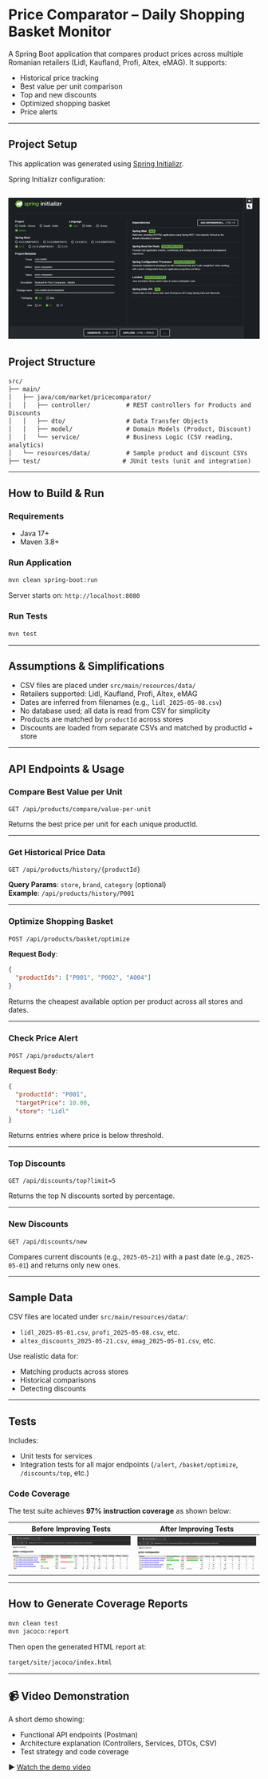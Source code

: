 # Price Comparator – Daily Shopping Basket Monitor

A Spring Boot application that compares product prices across multiple Romanian retailers (Lidl, Kaufland, Profi, Altex, eMAG). It supports:
- Historical price tracking
- Best value per unit comparison
- Top and new discounts
- Optimized shopping basket
- Price alerts

---

## Project Setup

This application was generated using [Spring Initializr](https://start.spring.io/).

Spring Initializr configuration:

![Spring Initializr](docs/spring_initializr.png)
---

## Project Structure

```
src/
├── main/
│   ├── java/com/market/pricecomparator/
│   │   ├── controller/          # REST controllers for Products and Discounts
│   │   ├── dto/                 # Data Transfer Objects
│   │   ├── model/               # Domain Models (Product, Discount)
│   │   └── service/             # Business Logic (CSV reading, analytics)
│   └── resources/data/          # Sample product and discount CSVs
├── test/                       # JUnit tests (unit and integration)
```

---

## How to Build & Run

### Requirements
- Java 17+
- Maven 3.8+

### Run Application

```bash
mvn clean spring-boot:run
```

Server starts on: `http://localhost:8080`

### Run Tests

```bash
mvn test
```

---

## Assumptions & Simplifications

- CSV files are placed under `src/main/resources/data/`
- Retailers supported: Lidl, Kaufland, Profi, Altex, eMAG
- Dates are inferred from filenames (e.g., `lidl_2025-05-08.csv`)
- No database used; all data is read from CSV for simplicity
- Products are matched by `productId` across stores
- Discounts are loaded from separate CSVs and matched by productId + store

---

## API Endpoints & Usage

### Compare Best Value per Unit

```http
GET /api/products/compare/value-per-unit
```

Returns the best price per unit for each unique productId.

---

### Get Historical Price Data

```http
GET /api/products/history/{productId}
```

**Query Params**: `store`, `brand`, `category` (optional)  
**Example**: `/api/products/history/P001`

---

### Optimize Shopping Basket

```http
POST /api/products/basket/optimize
```

**Request Body**:
```json
{
  "productIds": ["P001", "P002", "A004"]
}
```

Returns the cheapest available option per product across all stores and dates.

---

### Check Price Alert

```http
POST /api/products/alert
```

**Request Body**:
```json
{
  "productId": "P001",
  "targetPrice": 10.00,
  "store": "Lidl"
}
```

Returns entries where price is below threshold.

---

### Top Discounts

```http
GET /api/discounts/top?limit=5
```

Returns the top N discounts sorted by percentage.

---

### New Discounts

```http
GET /api/discounts/new
```

Compares current discounts (e.g., `2025-05-21`) with a past date (e.g., `2025-05-01`) and returns only new ones.

---

## Sample Data

CSV files are located under `src/main/resources/data/`:
- `lidl_2025-05-01.csv`, `profi_2025-05-08.csv`, etc.
- `altex_discounts_2025-05-21.csv`, `emag_2025-05-01.csv`, etc.

Use realistic data for:
- Matching products across stores
- Historical comparisons
- Detecting discounts

---

## Tests

Includes:
- Unit tests for services
- Integration tests for all major endpoints (`/alert`, `/basket/optimize`, `/discounts/top`, etc.)

### Code Coverage

The test suite achieves **97% instruction coverage** as shown below:

| Before Improving Tests | After Improving Tests |
|------------------------|------------------------|
| ![](docs/jacoco_before.png) | ![](docs/jacoco_after.png) 

---

## How to Generate Coverage Reports

```bash
mvn clean test
mvn jacoco:report
```

Then open the generated HTML report at:

```html
target/site/jacoco/index.html
```

---

## 📹 Video Demonstration

A short demo showing:
- Functional API endpoints (Postman)
- Architecture explanation (Controllers, Services, DTOs, CSV)
- Test strategy and code coverage

▶️ [Watch the demo video](https://youtu.be/B88_YSaRvLg)
